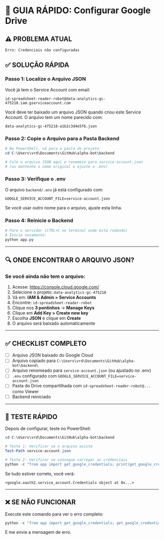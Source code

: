 # 🚀 GUIA RÁPIDO: Configurar Google Drive

## ⚠️ PROBLEMA ATUAL
```
Erro: Credenciais não configuradas
```

## ✅ SOLUÇÃO RÁPIDA

### Passo 1: Localize o Arquivo JSON
Você já tem o Service Account com email:
```
id-spreadsheet-reader-robot@data-analytics-gc-475218.iam.gserviceaccount.com
```

Você deve ter baixado um arquivo JSON quando criou este Service Account.
O arquivo tem um nome parecido com:
```
data-analytics-gc-475218-a1b2c3d4e5f6.json
```

### Passo 2: Copie o Arquivo para a Pasta Backend
```powershell
# No PowerShell, vá para a pasta do projeto
cd C:\Users\vrd\Documents\GitHub\alpha-bot\backend

# Cole o arquivo JSON aqui e renomeie para service-account.json
# (ou mantenha o nome original e ajuste o .env)
```

### Passo 3: Verifique o .env
O arquivo `backend/.env` já está configurado com:
```env
GOOGLE_SERVICE_ACCOUNT_FILE=service-account.json
```

Se você usar outro nome para o arquivo, ajuste esta linha.

### Passo 4: Reinicie o Backend
```powershell
# Pare o servidor (CTRL+C no terminal onde está rodando)
# Inicie novamente:
python app.py
```

---

## 🔍 ONDE ENCONTRAR O ARQUIVO JSON?

### Se você ainda não tem o arquivo:

1. Acesse: https://console.cloud.google.com/
2. Selecione o projeto: `data-analytics-gc-475218`
3. Vá em: **IAM & Admin > Service Accounts**
4. Encontre: `id-spreadsheet-reader-robot`
5. Clique nos **3 pontinhos** → **Manage Keys**
6. Clique em **Add Key > Create new key**
7. Escolha **JSON** e clique em **Create**
8. O arquivo será baixado automaticamente

---

## ✅ CHECKLIST COMPLETO

- [ ] Arquivo JSON baixado do Google Cloud
- [ ] Arquivo copiado para `C:\Users\vrd\Documents\GitHub\alpha-bot\backend\`
- [ ] Arquivo renomeado para `service-account.json` (ou ajustado no .env)
- [ ] `.env` configurado com `GOOGLE_SERVICE_ACCOUNT_FILE=service-account.json`
- [ ] Pasta do Drive compartilhada com `id-spreadsheet-reader-robot@...` como Viewer
- [ ] Backend reiniciado

---

## 🧪 TESTE RÁPIDO

Depois de configurar, teste no PowerShell:

```powershell
cd C:\Users\vrd\Documents\GitHub\alpha-bot\backend

# Teste 1: Verificar se o arquivo existe
Test-Path service-account.json

# Teste 2: Verificar se consegue carregar as credenciais
python -c "from app import get_google_credentials; print(get_google_credentials())"
```

Se tudo estiver correto, você verá:
```
<google.oauth2.service_account.Credentials object at 0x...>
```

---

## ❌ SE NÃO FUNCIONAR

Execute este comando para ver o erro completo:
```powershell
python -c "from app import get_google_credentials; get_google_credentials()"
```

E me envie a mensagem de erro.
